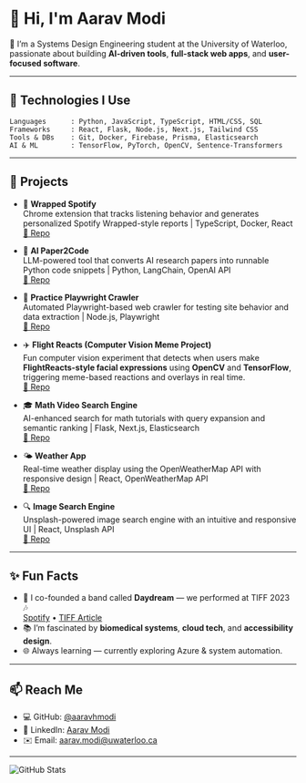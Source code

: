 # 👋 Hi, I'm Aarav Modi

🚀 I’m a Systems Design Engineering student at the University of Waterloo, passionate about building **AI-driven tools**, **full-stack web apps**, and **user-focused software**.

---

## 🔧 Technologies I Use

```plaintext
Languages      : Python, JavaScript, TypeScript, HTML/CSS, SQL
Frameworks     : React, Flask, Node.js, Next.js, Tailwind CSS
Tools & DBs    : Git, Docker, Firebase, Prisma, Elasticsearch
AI & ML        : TensorFlow, PyTorch, OpenCV, Sentence-Transformers
```

---

## 🧠 Projects

- 🧩 **Wrapped Spotify**  
  Chrome extension that tracks listening behavior and generates personalized Spotify Wrapped-style reports | TypeScript, Docker, React  
  [🔗 Repo](https://github.com/aaravhmodi/wrapped-spotify)

- 🤖 **AI Paper2Code**  
  LLM-powered tool that converts AI research papers into runnable Python code snippets | Python, LangChain, OpenAI API  
  [🔗 Repo](https://github.com/aaravhmodi/ai-paper2code)

- 🔎 **Practice Playwright Crawler**  
  Automated Playwright-based web crawler for testing site behavior and data extraction | Node.js, Playwright  
  [🔗 Repo](https://github.com/aaravhmodi/practiceplaywrightcrawler)

- ✈️ **Flight Reacts (Computer Vision Meme Project)**  
  Fun computer vision experiment that detects when users make **FlightReacts-style facial expressions** using **OpenCV** and **TensorFlow**, triggering meme-based reactions and overlays in real time.  
  [🔗 Repo](https://github.com/aaravhmodi/flightreactscompvision)

- 🎓 **Math Video Search Engine**  
  AI-enhanced search for math tutorials with query expansion and semantic ranking | Flask, Next.js, Elasticsearch  
  [🔗 Repo](https://github.com/aaravhmodi/math-video-search-engine)

- 🌤️ **Weather App**  
  Real-time weather display using the OpenWeatherMap API with responsive design | React, OpenWeatherMap API  
  [🔗 Repo](https://github.com/aaravhmodi/weather-app)

- 🔍 **Image Search Engine**  
  Unsplash-powered image search engine with an intuitive and responsive UI | React, Unsplash API  
  [🔗 Repo](https://github.com/aaravhmodi/image-search)

---

## ✨ Fun Facts

- 🎸 I co-founded a band called **Daydream** — we performed at TIFF 2023 🎶  
  [Spotify](https://open.spotify.com/artist/4ZlorZ6hE7ImbKwkpkvsaY?si=OQM1ZKLFQmm4AEMCAM-l_w) • [TIFF Article](https://tiff.net/events/daydream)
- 📚 I’m fascinated by **biomedical systems**, **cloud tech**, and **accessibility design**.
- 🌐 Always learning — currently exploring Azure & system automation.

---

## 📫 Reach Me

- 💻 GitHub: [@aaravhmodi](https://github.com/aaravhmodi)  
- 💼 LinkedIn: [Aarav Modi](https://www.linkedin.com/in/aaravhmodi)  
- ✉️ Email: aarav.modi@uwaterloo.ca  

---

![GitHub Stats](https://github-readme-stats.vercel.app/api?username=aaravhmodi&show_icons=true&theme=tokyonight)
